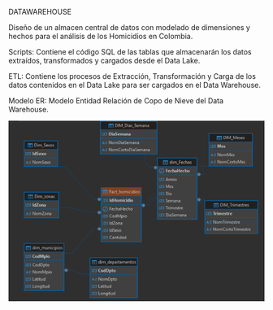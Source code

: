 DATAWAREHOUSE

Diseño de un almacen central de datos con modelado de dimensiones y hechos para el análisis de los Homicidios en Colombia.

Scripts: Contiene el código SQL de las tablas que almacenarán los datos extraídos, transformados y cargados desde el Data Lake.

ETL: Contiene los procesos de Extracción, Transformación y Carga de los datos contenidos en el Data Lake para ser cargados en el Data Warehouse.

Modelo ER: Modelo Entidad Relación de Copo de Nieve del Data Warehouse.

![DATAWAREHOUSE](/DATAWAREHOUSE/SCRIPTS/Diagrama.png)
